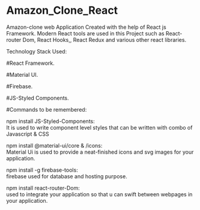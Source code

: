 # Amazon_Clone_React
Amazon-clone web Application Created with the help of  React js Framework. Modern React tools are used in this Project such as React-router Dom, React Hooks,, React Redux and various other react libraries.

Technology Stack Used:

#React Framework.

#Material UI.

#Firebase.

#JS-Styled Components.

#Commands to be remembered:

 npm install JS-Styled-Components:        
 It is used to write component level styles that can be written with combo of Javascript & CSS
 
 npm install @material-ui/core  & /icons:   
 Material Ui is used to provide a neat-finished icons and svg images for your application. 
  
 npm install -g firebase-tools:   
 firebase used for database and hosting purpose.
 
 npm install react-router-Dom:   
 used to integrate your application so that u can swift between webpages in your application.
